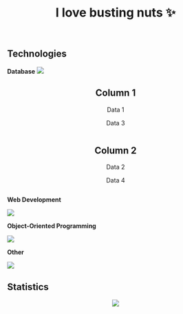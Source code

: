 <h1 align="center">I love busting nuts ✨</h1>
<br>


<h2>Technologies</h2>
<b>Database</b>
<img src="https://skillicons.dev/icons?i=mysql"/>
    <div class="container" align="center" display="flex">
        <div class="column">
            <h2>Column 1</h2>
            <p>Data 1</p>
            <p>Data 3</p>
        </div>
        <div class="column">
            <h2>Column 2</h2>
            <p>Data 2</p>
            <p>Data 4</p>
        </div>
    </div>

<b>Web Development</b>

![](https://skillicons.dev/icons?i=html,css,js,nodejs)


**Object-Oriented Programming**

![](https://skillicons.dev/icons?i=cs)

**Other**

![](https://skillicons.dev/icons?i=java)

## Statistics
<div align="center">
<img src="http://github-profile-summary-cards.vercel.app/api/cards/profile-details?username=deltagamingch&theme=tokyonight"/>
</div>
